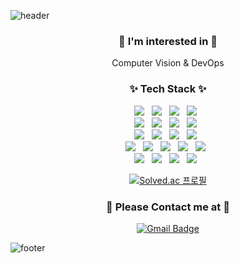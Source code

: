 <!--
**Si-jeong/Si-jeong** is a ✨ _special_ ✨ repository because its `README.md` (this file) appears on your GitHub profile.

Here are some ideas to get you started:

- 🔭 I’m currently working on ...
- 🌱 I’m currently learning ...
- 👯 I’m looking to collaborate on ...
- 🤔 I’m looking for help with ...
- 💬 Ask me about ...
- 📫 How to reach me: ...
- 😄 Pronouns: ...
- ⚡ Fun fact: ...
분홍: 1, 12
다홍: 3, 5, 25
살구: 3
갈색: 16, 20
베이지: 17
노랑: 11, 21, 24
초록: 14
연두: 26, 6, 10
민트: 0, 7, 8
하늘: 4, 9
: 18, 27, 28
찐그레이: 19
-->

![header](https://capsule-render.vercel.app/api?type=slice&section=header&color=30D5C8&customColorList=21&height=150&animation=fadeIn&text=Hi,%20I'm%20Si-jeong%20&rotate=10&fontColor=fff&fontSize=46&fontAlign=60&fontAlignY=35)

<div align="center">
  <h3> 🔭 I'm interested in 🔭 </h3>
  Computer Vision & DevOps
</div>

<!-- https://simpleicons.org/?q=sass -->
<h3 align="center"><b>✨ Tech Stack ✨</b></h3>
<p align="center">
<img src="https://img.shields.io/badge/JavaScript-F7DF1E?style=flat-square&logo=JavaScript&logoColor=white"/></a> &nbsp  
<img src="https://img.shields.io/badge/HTML5-E34F26?style=flat-square&logo=HTML5&logoColor=white"/></a> &nbsp  
<img src="https://img.shields.io/badge/CSS3-1572B6?style=flat-square&logo=CSS3&logoColor=white"/></a> &nbsp  
<img src="https://img.shields.io/badge/NGINX-009639?style=flat-square&logo=NGINX&logoColor=white"/></a> &nbsp  
</br>
<img src="https://img.shields.io/badge/Python-3766AB?style=flat-square&logo=Python&logoColor=white"/></a> &nbsp  
<img src="https://img.shields.io/badge/C-A8B9CC?style=flat-square&logo=C&logoColor=white"/></a> &nbsp  
<img src="https://img.shields.io/badge/C++-00599C?style=flat-square&logo=c%2B%2B&logoColor=white"/></a> &nbsp  
<img src="https://img.shields.io/badge/Java-007396?style=flat-square&logo=Java&logoColor=white"/></a> &nbsp  
</br>
<img src="https://img.shields.io/badge/PHP-777BB4?style=flat-square&logo=PHP&logoColor=white"/></a> &nbsp
<img src="https://img.shields.io/badge/Flask-000000?style=flat-square&logo=Flask&logoColor=white"/></a> &nbsp 
<img src="https://img.shields.io/badge/MySQL-4479A1?style=flat-square&logo=MySQL&logoColor=white"/></a> &nbsp 
<img src="https://img.shields.io/badge/MongoDB-47A248?style=flat-square&logo=MongoDB&logoColor=white"/></a> &nbsp 
</br>
<img src="https://img.shields.io/badge/Pytorch-EE4C2C?style=flat-square&logo=Pytorch&logoColor=white"/></a> &nbsp     
<img src="https://img.shields.io/badge/TensorFlow-FF6F00?style=flat-square&logo=TensorFlow&logoColor=white"/></a> &nbsp 
<img src="https://img.shields.io/badge/YOLO-00FFFF?style=flat-square&logo=YOLO&logoColor=white"/></a> &nbsp
<img src="https://img.shields.io/badge/OpenCV-5C3EE8?style=flat-square&logo=OpenCV&logoColor=white"/></a> &nbsp
<img src="https://img.shields.io/badge/OpenGL-5586A4?style=flat-square&logo=OpenGL&logoColor=white"/></a> &nbsp  
</br>
<img src="https://img.shields.io/badge/Docker-2496ED?style=flat-square&logo=Docker&logoColor=white"/></a> &nbsp
<img src="https://img.shields.io/badge/Ubuntu-E95420?style=flat-square&logo=Ubuntu&logoColor=white"/></a> &nbsp  
<img src="https://img.shields.io/badge/AWS-232F3E?style=flat-square&logo=Amazon%20AWS&logoColor=white"/></a> &nbsp 
<img src="https://img.shields.io/badge/Apache%20Hadoop-66CCFF?style=flat-square&logo=ApacheHadoop&logoColor=white"/></a> &nbsp 
</p>

<div align="center">

[![Solved.ac
프로필](http://mazassumnida.wtf/api/v2/generate_badge?boj=ssonge413)](https://solved.ac/ssonge413)

</div>

<div align="center">
<h3><b> 🐳 Please Contact me at 🐠 </b></h3>

[![Gmail Badge](https://img.shields.io/badge/Gmail-EA4335?style=flat-square&logo=Gmail&logoColor=white&link=mailto:ssonge413@gmail.com)](mailto:ssonge413@gmail.com)
 
</div>

![footer](https://capsule-render.vercel.app/api?type=wave&section=footer&color=CAFCEA&customColorList=21&height=150)
